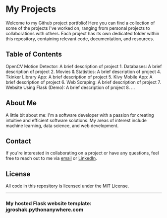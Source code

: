 # My Projects
Welcome to my Github project portfolio! Here you can find a collection of some of the projects I've worked on, ranging from personal projects to collaborations with others. Each project has its own dedicated folder within this repository, containing relevant code, documentation, and resources.

## Table of Contents
OpenCV Motion Detector: A brief description of project 1.
Databases: A brief description of project 2.
Movies & Statistics: A brief description of project 4.
Tkinker Library App: A brief description of project 5.
Kivy Mobile App: A brief description of project 6.
Web Scraping: A brief description of project 7.
Website Using Flask (Demo): A brief description of project 8.
...
## About Me
A little bit about me: I'm a software developer with a passion for creating intuitive and efficient software solutions. My areas of interest include machine learning, data science, and web development.

## Contact
If you're interested in collaborating on a project or have any questions, feel free to reach out to me via [email](**joshgroshak@gmail.com**) or [LinkedIn](https://www.linkedin.com/in/josh-groshak-ba786713a/).

## License
All code in this repository is licensed under the MIT License.

---------------------------------------------------------------------
### My hosted Flask website template: jgroshak.pythonanywhere.com

